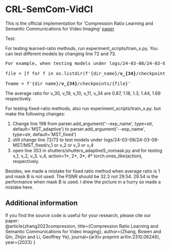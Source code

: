 # CRL-SemCom-VidCI
This is the official implementation for 'Compression Ratio Learning and Semantic Communications for Video Imaging'  [paper](https://arxiv.org/pdf/2310.06246)

Test:

For testing learned-ratio methods, run experiment_scripts/train_x.py. 
You can test different models by changing line 72 and 73. 
<pre>
For example, when testing models under logs/24-03-08/24-03-08-MST/MST_adaptive/<b>v_34</b>/checkpoints/<b>model_epoch_0006.pth</b>, line 72/73 are,

file = [f for f in os.listdir(f'{dir_name}/<b>v_{34}</b>/checkpoints') if '<b>model_epoch_0006.pth</b>' in f][0] 

fname = f'{dir_name}/<b>v_{34}</b>/checkpoints/{file}'
</pre>

The average ratio for v_30, v_19, v_10, v_11, v_34 are 0.87, 1.18,  1.3,  1.44,  1.69 respectively.

For testing fixed-ratio methods, also run experiment_scripts/train_x.py. but make the following changes:
1. Change line 198 from parser.add_argument('--exp_name', type=str, default='MST_adaptive') to parser.add_argument('--exp_name', type=str, default='MST_fixed')
2. still change line 72/73 to test models under logs/24-03-08/24-03-08-MST/MST_fixed/v_1 or v_2 or v_3 or v_4
3. open  line 353 in shutters/shutters_adaptive5_nomask.py and for testing v_1, v_2, v_3, v_4, action=1*, 2*, 3*, 4* torch.ones_like(action), respectively.

Besides, we made a mistake for fixed ratio method when average ratio is 1 and mask B is not used. The PSNR should be 32.3 not 29.54. 29.54 is the performance when mask B is used. I drew the picture in a hurry so made a mistake here.

## Additional information
If you find the source code is useful for your research, please cite our paper:  
@article{zhang2023compression,
  title={Compression Ratio Learning and Semantic Communications for Video Imaging},
  author={Zhang, Bowen and Qin, Zhijin and Li, Geoffrey Ye},
  journal={arXiv preprint arXiv:2310.06246},
  year={2023}
}



